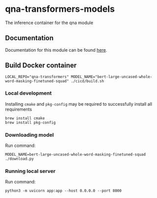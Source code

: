 # qna-transformers-models
The inference container for the qna module

## Documentation

Documentation for this module can be found [here](https://weaviate.io/developers/weaviate/current/reader-generator-modules/qna-transformers.html).

## Build Docker container

```
LOCAL_REPO="qna-transformers" MODEL_NAME="bert-large-uncased-whole-word-masking-finetuned-squad" ./cicd/build.sh
```

### Local development

Installing `cmake` and `pkg-config` may be required to successfully install all requirements
```
brew install cmake
brew install pkg-config
```

### Downloading model

Run command: 
```
MODEL_NAME=bert-large-uncased-whole-word-masking-finetuned-squad ./download.py
```

### Running local server

Run command:
```
python3 -m uvicorn app:app --host 0.0.0.0 --port 8000    
```

